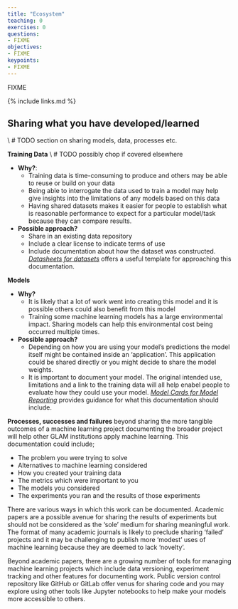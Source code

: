 ```yaml
---
title: "Ecosystem"
teaching: 0
exercises: 0
questions:
- FIXME
objectives:
- FIXME
keypoints:
- FIXME
---
```

FIXME

{% include links.md %}

## Sharing what you have developed/learned 
\ # TODO section on sharing models, data, processes etc. 


**Training Data** 
\ # TODO possibly chop if covered elsewhere 
  - **Why?**:
    - Training data is time-consuming to produce and others may be able to reuse or build on your data
    - Being able to interrogate the data used to train a model may help give insights into the limitations of any models based on this data
    - Having shared datasets makes it easier for people to establish what is reasonable performance to expect for a particular model/task because they can compare results. 
  - **Possible approach?**
    - Share in an existing data repository
    - Include a clear license to indicate terms of use
    - Include documentation about how the dataset was constructed. [*Datasheets for datasets*](https://arxiv.org/abs/1803.09010f) offers a useful template for approaching this documentation.  

**Models**
  - **Why?**
    - It is likely that a lot of work went into creating this model and it is possible others could also benefit from this model 
    - Training some machine learning models has a large environmental impact. Sharing models can help this environmental cost being occurred multiple times.  
  - **Possible approach?**
    - Depending on how you are using your model’s predictions the model itself might be contained inside an ‘application’. This application could be shared directly or you might decide to share the model weights. 
    - It is important to document your model. The original intended use, limitations and a link to the training data will all help enabel people to evaluate how they could use your model. [*Model Cards for Model Reporting*](https://arxiv.org/ct?url=https%3A%2F%2Fdx.doi.org%2F10.1145%2F3287560.3287596&v=b782538f) provides guidance for what this documentation should include. 

**Processes, successes and failures** beyond sharing the more tangible outcomes of a machine learning project documenting the broader project will help other GLAM institutions apply machine learning. This documentation could include;
- The problem you were trying to solve
- Alternatives to machine learning considered
- How you created your training data
- The metrics which were important to you
- The models you considered
- The experiments you ran and the results of those experiments

There are various ways in which this work can be documented. Academic papers are a possible avenue for sharing the results of experiments but should not be considered as the ‘sole’ medium for sharing meaningful work. The format of many academic journals is likely to preclude sharing ‘failed’ projects and it may be challenging to publish more ‘modest’ uses of machine learning because they are deemed to lack ‘novelty’.

Beyond academic papers, there are a growing number of tools for managing machine learning projects which include data versioning, experiment tracking and other features for documenting work. Public version control repository like GitHub or GitLab offer venus for sharing code and you may explore using other tools like Jupyter notebooks to help make your models more accessible to others. 